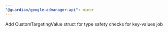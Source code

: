 ```yaml
---
"@guardian/google-admanager-api": minor
---
```


Add CustomTargetingValue struct for type safety checks for key-values job
